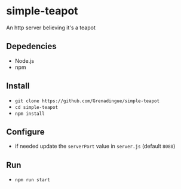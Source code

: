 # simple-teapot
An http server believing it's a teapot

## Depedencies
- Node.js
- npm

## Install
- `git clone https://github.com/Grenadingue/simple-teapot`
- `cd simple-teapot`
- `npm install`

## Configure
- if needed update the `serverPort` value in `server.js` (default `8080`)

## Run
- `npm run start`
